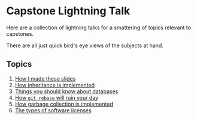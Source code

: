 # Capstone Lightning Talk #

Here are a collection of lightning talks for a smattering of topics relevant to capstones.

There are all just quick bird's eye views of the subjects at hand.

## Topics ##

1. [How I made these slides](html-slides.html)
2. [How inheritance is implemented](inheritance.html)
3. [Things you should know about databases](databases.html)
4. [How `git rebase` will ruin your day](rebase.html)
5. [How garbage collection is implemented](garbage-collection.html)
6. [The types of software licenses](licenses.html)

